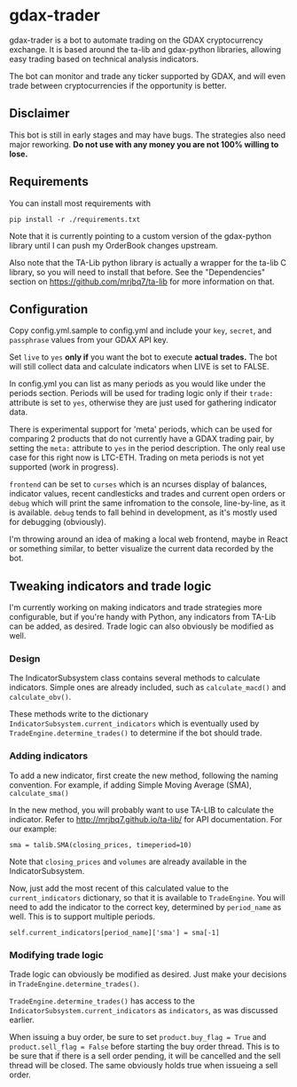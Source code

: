 # gdax-trader

gdax-trader is a bot to automate trading on the GDAX cryptocurrency exchange. It is based around the ta-lib and gdax-python libraries, allowing easy trading based on technical analysis indicators.

The bot can monitor and trade any ticker supported by GDAX, and will even trade between cryptocurrencies if the opportunity is better.

## Disclaimer

This bot is still in early stages and may have bugs. The strategies also need major reworking. **Do not use with any money you are not 100% willing to lose.**

## Requirements

You can install most requirements with 

`pip install -r ./requirements.txt`

Note that it is currently pointing to a custom version of the gdax-python library until I can push my OrderBook changes upstream.

Also note that the TA-Lib python library is actually a wrapper for the ta-lib C library, so you will need to install that before. See the "Dependencies" section on https://github.com/mrjbq7/ta-lib for more information on that.

## Configuration

Copy config.yml.sample to config.yml and include your `key`, `secret`, and `passphrase` values from your GDAX API key.

Set `live` to `yes` **only if** you want the bot to execute **actual trades.** The bot will still collect data and calculate indicators when LIVE is set to FALSE.

In config.yml you can list as many periods as you would like under the periods section. Periods will be used for trading logic only if their `trade:` attribute is set to `yes`, otherwise they are just used for gathering indicator data.

There is experimental support for 'meta' periods, which can be used for comparing 2 products that do not currently have a GDAX trading pair, by setting the `meta:` attribute to `yes` in the period description. The only real use case for this right now is LTC-ETH. Trading on meta periods is not yet supported (work in progress).

`frontend` can be set to `curses` which is an ncurses display of balances, indicator values, recent candlesticks and trades and current open orders or `debug` which will print the same infromation to the console, line-by-line, as it is available. `debug` tends to fall behind in development, as it's mostly used for debugging (obviously).

I'm throwing around an idea of making a local web frontend, maybe in React or something similar, to better visualize the current data recorded by the bot.

## Tweaking indicators and trade logic

I'm currently working on making indicators and trade strategies more configurable, but if you're handy with Python, any indicators from TA-Lib can be added, as desired. Trade logic can also obviously be modified as well.

### Design

The IndicatorSubsystem class contains several methods to calculate indicators. Simple ones are already included, such as `calculate_macd()` and `calculate_obv()`.

These methods write to the dictionary `IndicatorSubsystem.current_indicators` which is eventually used by `TradeEngine.determine_trades()` to determine if the bot should trade.

### Adding indicators

To add a new indicator, first create the new method, following the naming convention. For example, if adding Simple Moving Average (SMA), `calculate_sma()`

In the new method, you will probably want to use TA-LIB to calculate the indicator. Refer to http://mrjbq7.github.io/ta-lib/  for API documentation. For our example:

`sma = talib.SMA(closing_prices, timeperiod=10)`

Note that `closing_prices` and  `volumes` are already available in the IndicatorSubsystem.

Now, just add the most recent of this calculated value to the `current_indicators` dictionary, so that it is available to `TradeEngine`. You will need to add the indicator to the correct key, determined by `period_name` as well. This is to support multiple periods.

`self.current_indicators[period_name]['sma'] = sma[-1]`

### Modifying trade logic

Trade logic can obviously be modified as desired. Just make your decisions in `TradeEngine.determine_trades()`.

`TradeEngine.determine_trades()` has access to the `IndicatorSubsystem.current_indicators` as `indicators`, as was discussed earlier.

When issuing a buy order, be sure to set `product.buy_flag = True` and `product.sell_flag = False` before starting the buy order thread. This is to be sure that if there is a sell order pending, it will be cancelled and the sell thread will be closed. The same obviously holds true when issueing a sell order.
